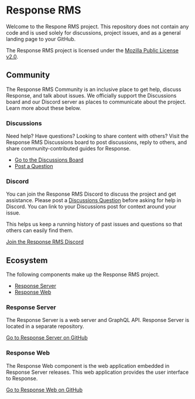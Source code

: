 # Response RMS

Welcome to the Respone RMS project. This repository does not contain any code and is used solely for discussions, project issues, and as a general landing page to your GitHub.

The Response RMS project is licensed under the [Mozilla Public License v2.0](https://github.com/responserms/response/blob/main/LICENSE).

## Community

The Response RMS Community is an inclusive place to get help, discuss Response, and talk about issues. We officially support the Discussions board and our Discord server as places to communicate about the project. Learn more about these below.

### Discussions

Need help? Have questions? Looking to share content with others? Visit the Response RMS Discussions board to post discussions, reply to others, and share community-contributed guides for Response.

- [Go to the Discussions Board](https://github.com/responserms/response/discussions)
- [Post a Question](https://github.com/responserms/response/discussions/categories/support)

### Discord

You can join the Response RMS Discord to discuss the project and get assistance. Please post a [Discussions Question](https://github.com/responserms/response/discussions) before asking for help in Discord. You can link to your Discussions post for context around your issue.

This helps us keep a running history of past issues and questions so that others can easily find them.

[Join the Response RMS Discord](https://discord.gg/WJSdWb2vf8)

## Ecosystem

The following components make up the Response RMS project.

- [Response Server](#response-server)
- [Response Web](#response-web)

### Response Server

The Response Server is a web server and GraphQL API. Response Server is located in a separate repository.

[Go to Response Server on GitHub](https://github.com/responserms/server)

### Response Web

The Response Web component is the web application embedded in Response Server releases. This web application provides the user interface to Response.

[Go to Response Web on GitHub](https://github.com/responserms/web)
